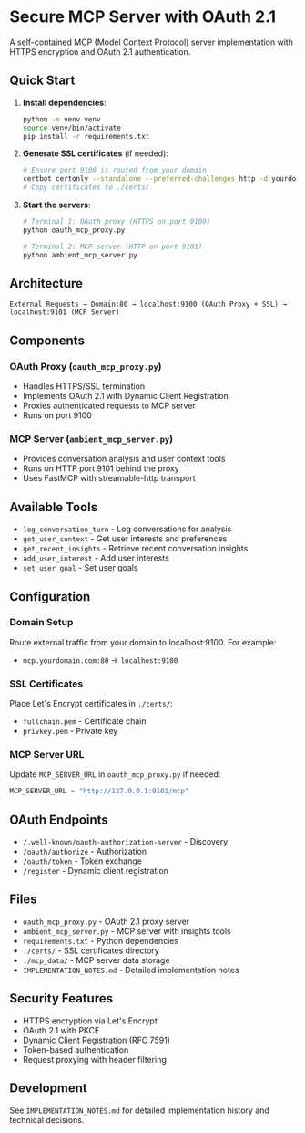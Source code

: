 # Secure MCP Server with OAuth 2.1

A self-contained MCP (Model Context Protocol) server implementation with HTTPS encryption and OAuth 2.1 authentication.

## Quick Start

1. **Install dependencies**:
   ```bash
   python -m venv venv
   source venv/bin/activate
   pip install -r requirements.txt
   ```

2. **Generate SSL certificates** (if needed):
   ```bash
   # Ensure port 9100 is routed from your domain
   certbot certonly --standalone --preferred-challenges http -d yourdomain.com --http-01-port 9100
   # Copy certificates to ./certs/
   ```

3. **Start the servers**:
   ```bash
   # Terminal 1: OAuth proxy (HTTPS on port 9100)
   python oauth_mcp_proxy.py

   # Terminal 2: MCP server (HTTP on port 9101)
   python ambient_mcp_server.py
   ```

## Architecture

```
External Requests → Domain:80 → localhost:9100 (OAuth Proxy + SSL) → localhost:9101 (MCP Server)
```

## Components

### OAuth Proxy (`oauth_mcp_proxy.py`)
- Handles HTTPS/SSL termination
- Implements OAuth 2.1 with Dynamic Client Registration
- Proxies authenticated requests to MCP server
- Runs on port 9100

### MCP Server (`ambient_mcp_server.py`)
- Provides conversation analysis and user context tools
- Runs on HTTP port 9101 behind the proxy
- Uses FastMCP with streamable-http transport

## Available Tools

- `log_conversation_turn` - Log conversations for analysis
- `get_user_context` - Get user interests and preferences
- `get_recent_insights` - Retrieve recent conversation insights
- `add_user_interest` - Add user interests
- `set_user_goal` - Set user goals

## Configuration

### Domain Setup
Route external traffic from your domain to localhost:9100. For example:
- `mcp.yourdomain.com:80` → `localhost:9100`

### SSL Certificates
Place Let's Encrypt certificates in `./certs/`:
- `fullchain.pem` - Certificate chain
- `privkey.pem` - Private key

### MCP Server URL
Update `MCP_SERVER_URL` in `oauth_mcp_proxy.py` if needed:
```python
MCP_SERVER_URL = "http://127.0.0.1:9101/mcp"
```

## OAuth Endpoints

- `/.well-known/oauth-authorization-server` - Discovery
- `/oauth/authorize` - Authorization
- `/oauth/token` - Token exchange
- `/register` - Dynamic client registration

## Files

- `oauth_mcp_proxy.py` - OAuth 2.1 proxy server
- `ambient_mcp_server.py` - MCP server with insights tools
- `requirements.txt` - Python dependencies
- `./certs/` - SSL certificates directory
- `./mcp_data/` - MCP server data storage
- `IMPLEMENTATION_NOTES.md` - Detailed implementation notes

## Security Features

- HTTPS encryption via Let's Encrypt
- OAuth 2.1 with PKCE
- Dynamic Client Registration (RFC 7591)
- Token-based authentication
- Request proxying with header filtering

## Development

See `IMPLEMENTATION_NOTES.md` for detailed implementation history and technical decisions.